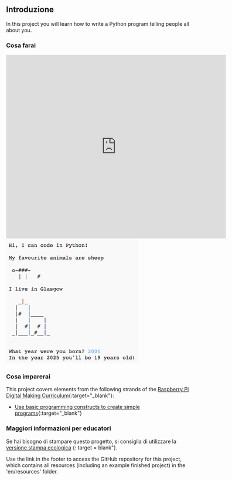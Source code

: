 ## Introduzione

In this project you will learn how to write a Python program telling people all about you.

### Cosa farai

<div class="trinket">
  <iframe src="https://trinket.io/embed/python/a1f663ae0d?outputOnly=true&start=result" width="600" height="500" frameborder="0" marginwidth="0" marginheight="0" allowfullscreen>
  </iframe>
  <img src="images/me-final.png">
</div>

### Cosa imparerai

This project covers elements from the following strands of the [Raspberry Pi Digital Making Curriculum](http://rpf.io/curriculum){:target="_blank"}:

+ [Use basic programming constructs to create simple programs](https://www.raspberrypi.org/curriculum/programming/creator){:target="_blank"}

### Maggiori informazioni per educatori

Se hai bisogno di stampare questo progetto, si consiglia di utilizzare la [versione stampa ecologica](https://projects.raspberrypi.org/en/projects/about-me/print) {: target = blank"}.

Use the link in the footer to access the GitHub repository for this project, which contains all resources (including an example finished project) in the 'en/resources' folder.